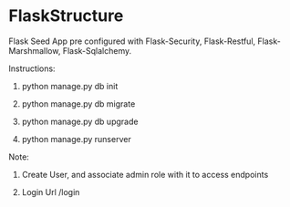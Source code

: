 # FlaskStructure

Flask Seed App pre configured with Flask-Security, Flask-Restful, Flask-Marshmallow, Flask-Sqlalchemy.

Instructions:

1. python manage.py db init
2. python manage.py db migrate
3. python manage.py db upgrade

4. python manage.py runserver

Note:
1. Create User, and associate admin role with it to access endpoints

2. Login Url /login
